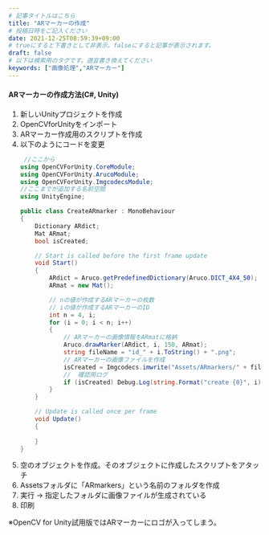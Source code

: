 ```yaml
---
# 記事タイトルはこちら
title: "ARマーカーの作成"
# 投稿日時をご記入ください
date: 2021-12-25T08:59:39+09:00
# trueにすると下書きとして非表示。falseにすると記事が表示されます。
draft: false
# 以下は検索用のタグです。適宜書き換えてください
keywords: ["画像処理","ARマーカー"]
---
```

#### ARマーカーの作成方法(C#, Unity)
1. 新しいUnityプロジェクトを作成
2. OpenCVforUnityをインポート
3. ARマーカー作成用のスクリプトを作成
4. 以下のようにコードを変更
    ```C#
     //ここから
    using OpenCVForUnity.CoreModule;
    using OpenCVForUnity.ArucoModule;
    using OpenCVForUnity.ImgcodecsModule;
    //ここまでが追加する名前空間
    using UnityEngine;

    public class CreateARmarker : MonoBehaviour
    {
        Dictionary ARdict;
        Mat ARmat;
        bool isCreated;

        // Start is called before the first frame update
        void Start()
        {
            ARdict = Aruco.getPredefinedDictionary(Aruco.DICT_4X4_50);
            ARmat = new Mat();

            // nの値が作成するARマーカーの枚数
            // iの値が作成するARマーカーのID
            int n = 4, i;
            for (i = 0; i < n; i++)
            {
                // ARマーカーの画像情報をARmatに格納
                Aruco.drawMarker(ARdict, i, 150, ARmat);
                string fileName = "id_" + i.ToString() + ".png";
                // ARマーカーの画像ファイルを作成
                isCreated = Imgcodecs.imwrite("Assets/ARmarkers/" + fileName, ARmat);
                //  確認用ログ
                if (isCreated) Debug.Log(string.Format("create {0}", i));
            }
        }

        // Update is called once per frame
        void Update()
        {
            
        }
    }
    ```
5. 空のオブジェクトを作成。そのオブジェクトに作成したスクリプトをアタッチ
6. Assetsフォルダに「ARmarkers」という名前のフォルダを作成
7. 実行 → 指定したフォルダに画像ファイルが生成されている
8. 印刷

※OpenCV for Unity試用版ではARマーカーにロゴが入ってしまう。